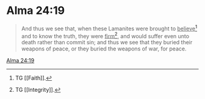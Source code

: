 # Alma 24:19

> And thus we see that, when these Lamanites were brought to <u>believe</u>[^a] and to know the truth, they were <u>firm</u>[^b], and would suffer even unto death rather than commit sin; and thus we see that they buried their weapons of peace, or they buried the weapons of war, for peace.

[Alma 24:19](https://www.churchofjesuschrist.org/study/scriptures/bofm/alma/24?lang=eng&id=p19#p19)


[^a]: TG [[Faith]].
[^b]: TG [[Integrity]].

